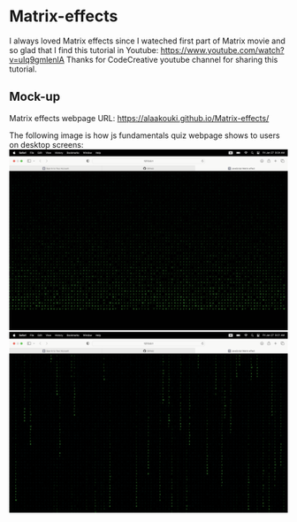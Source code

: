 # Matrix-effects
I always loved Matrix effects since I wateched first part of Matrix movie and so glad that
I find this tutorial in Youtube:
https://www.youtube.com/watch?v=uIq9gmlenlA
Thanks for CodeCreative youtube channel for sharing this tutorial.

## Mock-up
 Matrix effects webpage URL:
 https://alaakouki.github.io/Matrix-effects/

The following image is how js fundamentals quiz webpage shows to
users on desktop screens:
![alt Matrix-effects-1-screenshot](./assets/images/Matrix-effects%20-1.png)
![alt Matrix-effects-2-screenshot](./assets/images/Matrix-effects%20-2.png)